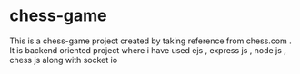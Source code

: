 # chess-game
This is a chess-game project created by taking reference from chess.com . It is backend oriented project where i have used ejs , express  js , node js , chess js along with socket io 
